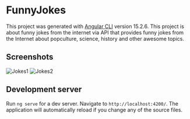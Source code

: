 # FunnyJokes

This project was generated with [Angular CLI](https://github.com/angular/angular-cli) version 15.2.6.
This project is about funny jokes from the internet via API that provides funny jokes from the Internet about popculture, science, history and other awesome topics.

## Screenshots
![Jokes1](https://github.com/labu4bd/Funny-Jokes/assets/6726366/566433b5-68fd-40ff-99cc-40d0836c42b6)
![Jokes2](https://github.com/labu4bd/Funny-Jokes/assets/6726366/cc1f96ac-c30b-4aa0-a4d8-079680200a65)

## Development server

Run `ng serve` for a dev server. Navigate to `http://localhost:4200/`. The application will automatically reload if you change any of the source files.


